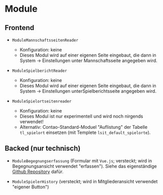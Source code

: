 # Module


## Frontend

* `ModuleMannschaftsseitenReader`
  * Konfiguration: keine
  * Dieses Modul wird auf einer eigenen Seite eingebaut, die dann in 
    System → Einstellungen unter Mannschaftsseite angegeben wird.
     
* `ModuleSpielberichtReader`
  * Konfiguration: keine
  * Dieses Modul wird auf einer eigenen Seite eingebaut, die dann in 
    System → Einstellungen unterSpielberichtsseite angegeben wird.
    
* `ModuleSpielortseitenreader`
  * Konfiguration: keine
  * Dieses Modul ist nur experimentell und wird noch nirgends verwendet!
  * Alternativ: Contao-Standard-Moduel "Auflistung" der Tabelle `tl_spielort` einsetzen
  (mit Templete `lsit_default_spielorte`).
 


## Backed (nur technisch)

* `ModuleBegegnungserfassung` (Formular mit `Vue.js`; versteckt; wird in Begegnungsansicht verwendet "erfassen").
Siehe das eigenständige [Github Repository](https://github.com/fiedsch/begegnungserfassung) dafür.

* `ModuleSpielerHistory` (versteckt; wird in Mitgliederansicht verwendet "eigener Button")

